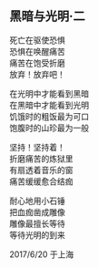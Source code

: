 ## 黑暗与光明·二

死亡在驱使恐惧<br>
恐惧在唤醒痛苦<br>
痛苦在饱受折磨<br>
放弃！放弃吧！<br>

在光明中才能看到黑暗<br>
在黑暗中才能看到光明<br>
饥饿时的粗饭最为可口<br>
饱腹时的山珍最为一般<br>

坚持！坚持着！<br>
折磨痛苦的炼狱里<br>
有扇透着音乐的窗<br>
痛苦缓缓愈合结痂<br>

耐心地用小石锤<br>
把血痂凿成雕像<br>
雕像最擅长等待<br>
等待光明的到来<br>

2017/6/20 于上海
